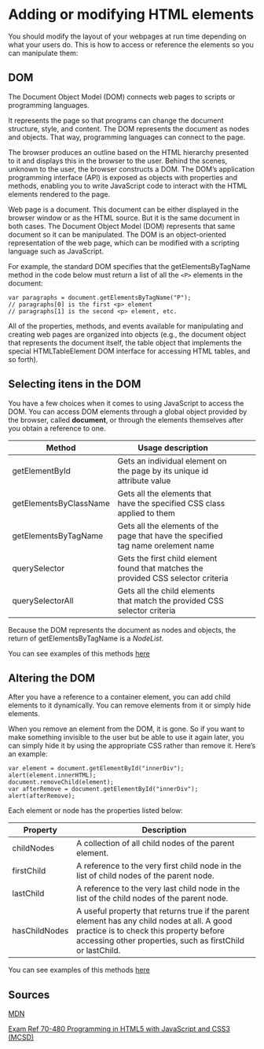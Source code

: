 # Adding or modifying HTML elements

You should modify the layout of your webpages at run time depending on what your users do. This is how to access or reference the elements so you can manipulate them:

## DOM

The Document Object Model (DOM) connects web pages to scripts or programming languages.

It represents the page so that programs can change the document structure, style, and content. The DOM represents the document as nodes and objects. That way, programming languages can connect to the page.

The browser produces an outline based on the HTML hierarchy presented to it and displays this in the browser to the user. Behind the scenes, unknown to the user, the browser constructs a DOM. The DOM’s application programming interface (API) is exposed as objects with properties and methods, enabling you to write JavaScript code to interact with the HTML elements rendered to the page.

Web page is a document. This document can be either displayed in the browser window or as the HTML source. But it is the same document in both cases. The Document Object Model (DOM) represents that same document so it can be manipulated. The DOM is an object-oriented representation of the web page, which can be modified with a scripting language such as JavaScript.

For example, the standard DOM specifies that the getElementsByTagName method in the code below must return a list of all the ```<P>``` elements in the document:

```
var paragraphs = document.getElementsByTagName("P");
// paragraphs[0] is the first <p> element
// paragraphs[1] is the second <p> element, etc.
```

All of the properties, methods, and events available for manipulating and creating web pages are organized into objects (e.g., the document object that represents the document itself, the table object that implements the special HTMLTableElement DOM interface for accessing HTML tables, and so forth).

## Selecting itens in the DOM

You have a few choices when it comes to using JavaScript to access the DOM. You can access DOM elements through a global object provided by the browser, called **document**, or through the elements themselves after you obtain a reference to one.

| Method                  | Usage description                                                                  |   |   |   |
|-------------------------|------------------------------------------------------------------------------------|---|---|---|
| getElementById          | Gets an individual element on the page by its unique id attribute value            |   |   |   |
| getElementsByClassName  | Gets all the elements that have the specified CSS class applied to them            |   |   |   |
| getElementsByTagName    | Gets all the elements of the page that have the specified tag name orelement name  |   |   |   |
| querySelector           | Gets the first child element found that matches the provided CSS selector criteria |   |   |   |
| querySelectorAll        | Gets all the child elements that match the provided CSS selector criteria          |   |   |   |

Because the DOM represents the document as nodes and objects, the return of getElementsByTagName is a *NodeList*.

You can see examples of this methods [here](examples/html-selecting-itens-in-the-DOM.html)

## Altering the DOM

After you have a reference to a container element, you can add child elements to it dynamically. You can remove elements from it or simply hide elements.

When you remove an element from the DOM, it is gone. So if you want to make something invisible to the user but be able to use it again later, you can simply hide it by using the appropriate CSS rather than remove it. Here’s an example:

```
var element = document.getElementById("innerDiv");
alert(element.innerHTML);
document.removeChild(element);
var afterRemove = document.getElementById("innerDiv");
alert(afterRemove);
```

Each element or node has the properties listed below:

| Property      | Description                                                                                                                                                                                         |
|---------------|-----------------------------------------------------------------------------------------------------------------------------------------------------------------------------------------------------|
| childNodes    | A collection of all child nodes of the parent element.                                                                                                                                              |
| firstChild    | A reference to the very first child node in the list of child nodes of the parent node.                                                                                                             |
| lastChild     | A reference to the very last child node in the list of the child nodes of the parent node.                                                                                                          |
| hasChildNodes | A useful property that returns true if the parent element has any child nodes at all. A good practice is to check this property before accessing other properties, such as firstChild or lastChild. |

You can see examples of this methods [here](examples/html-altering-the-DOM.html)

## Sources

[MDN](https://developer.mozilla.org/)

[Exam Ref 70-480 Programming in HTML5 with JavaScript and CSS3 (MCSD)](https://www.microsoft.com/en-us/p/exam-ref-70-480-programming-in-html5-with-javascript-and-css3-mcsd/fgqpf3h0qll7?activetab=pivot%3aoverviewtab)